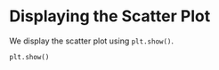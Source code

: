# Displaying the Scatter Plot

We display the scatter plot using `plt.show()`.

```python
plt.show()
```
